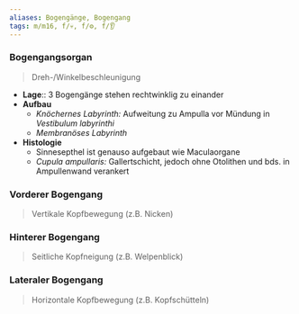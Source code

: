 ```yaml
---
aliases: Bogengänge, Bogengang
tags: m/m16, f/💀, f/⚙️, f/👂
---
```

### Bogengangsorgan
> Dreh-/Winkelbeschleunigung
- **Lage**:: 3 Bogengänge stehen rechtwinklig zu einander
- **Aufbau**
	- *Knöchernes Labyrinth:* Aufweitung zu Ampulla vor Mündung in *Vestibulum labyrinthi*
	- *Membranöses Labyrinth*
- **Histologie**
	- Sinnesepthel ist genauso aufgebaut wie Maculaorgane
	- *Cupula ampullaris:* Gallertschicht, jedoch ohne Otolithen und bds. in Ampullenwand verankert
### Vorderer Bogengang
> Vertikale Kopfbewegung (z.B. Nicken)
### Hinterer Bogengang
> Seitliche Kopfneigung (z.B. Welpenblick)
### Lateraler Bogengang
> Horizontale Kopfbewegung (z.B. Kopfschütteln)